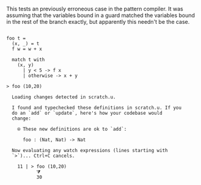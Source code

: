 This tests an previously erroneous case in the pattern compiler. It was assuming
that the variables bound in a guard matched the variables bound in the rest of
the branch exactly, but apparently this needn't be the case.

``` unison

foo t =
  (x, _) = t
  f w = w + x

  match t with
    (x, y)
      | y < 5 -> f x
      | otherwise -> x + y

> foo (10,20)
```

``` ucm
  Loading changes detected in scratch.u.

  I found and typechecked these definitions in scratch.u. If you
  do an `add` or `update`, here's how your codebase would
  change:
  
    ⍟ These new definitions are ok to `add`:
    
      foo : (Nat, Nat) -> Nat
  
  Now evaluating any watch expressions (lines starting with
  `>`)... Ctrl+C cancels.

    11 | > foo (10,20)
           ⧩
           30

```
